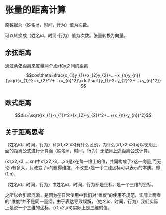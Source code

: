 # 张量的距离计算

原数据为（姓名id，时间，行为）值为次数。

可以转换成（姓名id，时间-行为）值为次数。张量转换为向量。

## 余弦距离

通过余弦距离来度量两个点x和y之间的距离

$$cos\theta=\frac{x_{1}y_{1}+x_{2}y_{2}+...+x_{n}y_{n}}{\sqrt{x_{1}^2+x_{2}^2+...+x_{n}^2}\cdot\sqrt{y_{1}^2+y_{2}^2+...+y_{n}^2}}$$

## 欧式距离

$$dis=\sqrt{(x_{1}-y_{1})^2+(x_{2}-y_{2})^2+...+(x_{n}-y_{n})^2}$$

## 关于距离思考

（姓名id，时间，行为）和(x1,x2,x3)有什么区别，为什么(x1,x2,x3)可以使用上面的距离公式进行计算而（姓名id，时间，行为）无法用上述距离公式计算。

(x1,x2,x3,...,xn)中x1,x2,x3,...,xn是x在每一维上的值，共同构成了x这一向量,而无论n有多大，只改变了x的值得维度，不改变x是一个二维坐标可以表示的本质。即(1,n)，

（姓名id，时间，行为）中姓名id，时间，行为都是坐标，是一个三维的坐标。

之所以会引起混淆，是因为在日常使用中我们对“维度”的使用不规范，实际上两者的“维度”并不是同一量纲，由于表达导致误解，（姓名id，时间，行为）我们实际上是说一个三维的坐标，(x1,x2,x3)实际上是三维的值。

